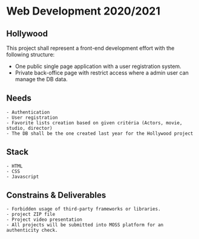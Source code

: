 # Web Development 2020/2021 
## Hollywood

This project shall represent a front-end development effort with the following structure:

- One public single page application with a user registration system.
- Private back-office page with restrict access where a admin user can manage the DB data.

## Needs

    - Authentication
    - User registration
    - Favorite lists creation based on given critéria (Actors, movie, studio, director)
    - The DB shall be the one created last year for the Hollywood project

## Stack

    - HTML
    - CSS
    - Javascript

## Constrains & Deliverables

    - Forbidden usage of third-party frameworks or libraries.
    - project ZIP file
    - Project video presentation
    - All projects will be submitted into MOSS platform for an authenticity check.
